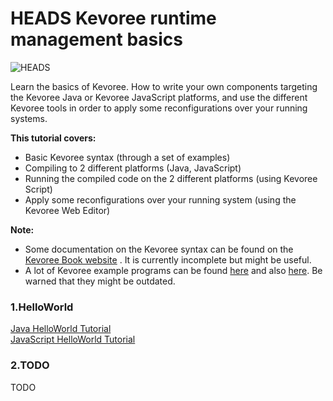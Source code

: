 HEADS Kevoree runtime management basics
===

![HEADS](http://heads-project.eu/sites/default/files/heads_large.png)

Learn the basics of Kevoree. How to write your own components targeting the Kevoree Java or Kevoree JavaScript platforms, and use the different Kevoree tools in order to apply some reconfigurations over your running systems.




**This tutorial covers:**

* Basic Kevoree syntax (through a set of examples)
* Compiling to 2 different platforms (Java, JavaScript)
* Running the compiled code on the 2 different platforms (using Kevoree Script)
* Apply some reconfigurations over your running system (using the Kevoree Web Editor)

**Note:**

* Some documentation on the Kevoree syntax can be found on the [Kevoree Book website](http://kevoree.github.io/kevoree-book/) . It is currently incomplete but might be useful.
* A lot of Kevoree example programs can be found [here](https://github.com/kevoree/kevoree-library) and also [here](https://github.com/kevoree/kevoree-samples). Be warned that they might be outdated.




### 1.HelloWorld
[Java HelloWorld Tutorial](https://github.com/HEADS-project/training/tree/master/2.Kevoree_Basics/1.HelloWorld/java)  
[JavaScript HelloWorld Tutorial](https://github.com/HEADS-project/training/tree/master/2.Kevoree_Basics/1.HelloWorld/js)

### 2.TODO
TODO
